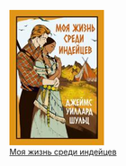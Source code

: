 ![](Моя%20жизнь%20среди%20индейцев.jpg)  
[Моя жизнь среди индейцев](Моя%20жизнь%20среди%20индейцев.md)
